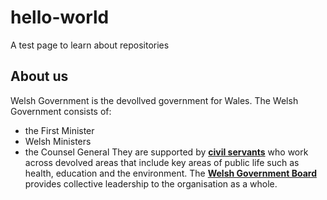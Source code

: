 # hello-world
A test page to learn about repositories
## About us
Welsh Government is the devollved government for Wales.
The Welsh Government consists of:
- the First Minister
- Welsh Ministers
- the Counsel General
They are supported by [**civil servants**](https://gov.wales/civil-service) who work across devolved areas that include key areas of public life such as health, education and the environment.
The [**Welsh Government Board**](https://gov.wales/welsh-government-board-membership) provides collective leadership to the organisation as a whole.
